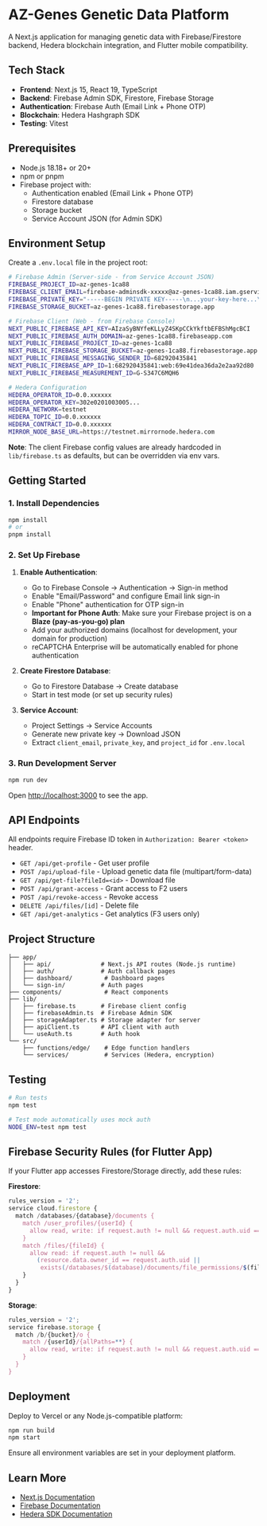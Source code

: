 # AZ-Genes Genetic Data Platform

A Next.js application for managing genetic data with Firebase/Firestore backend, Hedera blockchain integration, and Flutter mobile compatibility.

## Tech Stack

- **Frontend**: Next.js 15, React 19, TypeScript
- **Backend**: Firebase Admin SDK, Firestore, Firebase Storage
- **Authentication**: Firebase Auth (Email Link + Phone OTP)
- **Blockchain**: Hedera Hashgraph SDK
- **Testing**: Vitest

## Prerequisites

- Node.js 18.18+ or 20+
- npm or pnpm
- Firebase project with:
  - Authentication enabled (Email Link + Phone OTP)
  - Firestore database
  - Storage bucket
  - Service Account JSON (for Admin SDK)

## Environment Setup

Create a `.env.local` file in the project root:

```bash
# Firebase Admin (Server-side - from Service Account JSON)
FIREBASE_PROJECT_ID=az-genes-1ca88
FIREBASE_CLIENT_EMAIL=firebase-adminsdk-xxxxx@az-genes-1ca88.iam.gserviceaccount.com
FIREBASE_PRIVATE_KEY="-----BEGIN PRIVATE KEY-----\n...your-key-here...\n-----END PRIVATE KEY-----"
FIREBASE_STORAGE_BUCKET=az-genes-1ca88.firebasestorage.app

# Firebase Client (Web - from Firebase Console)
NEXT_PUBLIC_FIREBASE_API_KEY=AIzaSyBNYfeKLLyZ4SKpCCkYkftbEFBShMgcBCI
NEXT_PUBLIC_FIREBASE_AUTH_DOMAIN=az-genes-1ca88.firebaseapp.com
NEXT_PUBLIC_FIREBASE_PROJECT_ID=az-genes-1ca88
NEXT_PUBLIC_FIREBASE_STORAGE_BUCKET=az-genes-1ca88.firebasestorage.app
NEXT_PUBLIC_FIREBASE_MESSAGING_SENDER_ID=682920435841
NEXT_PUBLIC_FIREBASE_APP_ID=1:682920435841:web:69e41dea36da2e2aa92d80
NEXT_PUBLIC_FIREBASE_MEASUREMENT_ID=G-S347C6MQH6

# Hedera Configuration
HEDERA_OPERATOR_ID=0.0.xxxxxx
HEDERA_OPERATOR_KEY=302e0201003005...
HEDERA_NETWORK=testnet
HEDERA_TOPIC_ID=0.0.xxxxxx
HEDERA_CONTRACT_ID=0.0.xxxxxx
MIRROR_NODE_BASE_URL=https://testnet.mirrornode.hedera.com
```

**Note**: The client Firebase config values are already hardcoded in `lib/firebase.ts` as defaults, but can be overridden via env vars.

## Getting Started

### 1. Install Dependencies

```bash
npm install
# or
pnpm install
```

### 2. Set Up Firebase

1. **Enable Authentication**:
   - Go to Firebase Console → Authentication → Sign-in method
   - Enable "Email/Password" and configure Email link sign-in
   - Enable "Phone" authentication for OTP sign-in
   - **Important for Phone Auth**: Make sure your Firebase project is on a **Blaze (pay-as-you-go) plan**
   - Add your authorized domains (localhost for development, your domain for production)
   - reCAPTCHA Enterprise will be automatically enabled for phone authentication

2. **Create Firestore Database**:
   - Go to Firestore Database → Create database
   - Start in test mode (or set up security rules)

3. **Service Account**:
   - Project Settings → Service Accounts
   - Generate new private key → Download JSON
   - Extract `client_email`, `private_key`, and `project_id` for `.env.local`

### 3. Run Development Server

```bash
npm run dev
```

Open [http://localhost:3000](http://localhost:3000) to see the app.

## API Endpoints

All endpoints require Firebase ID token in `Authorization: Bearer <token>` header.

- `GET /api/get-profile` - Get user profile
- `POST /api/upload-file` - Upload genetic data file (multipart/form-data)
- `GET /api/get-file?fileId=<id>` - Download file
- `POST /api/grant-access` - Grant access to F2 users
- `POST /api/revoke-access` - Revoke access
- `DELETE /api/files/[id]` - Delete file
- `GET /api/get-analytics` - Get analytics (F3 users only)

## Project Structure

```
├── app/
│   ├── api/              # Next.js API routes (Node.js runtime)
│   ├── auth/             # Auth callback pages
│   ├── dashboard/         # Dashboard pages
│   └── sign-in/          # Auth pages
├── components/            # React components
├── lib/
│   ├── firebase.ts       # Firebase client config
│   ├── firebaseAdmin.ts  # Firebase Admin SDK
│   ├── storageAdapter.ts # Storage adapter for server
│   ├── apiClient.ts      # API client with auth
│   └── useAuth.ts        # Auth hook
└── src/
    ├── functions/edge/    # Edge function handlers
    └── services/          # Services (Hedera, encryption)
```

## Testing

```bash
# Run tests
npm test

# Test mode automatically uses mock auth
NODE_ENV=test npm test
```

## Firebase Security Rules (for Flutter App)

If your Flutter app accesses Firestore/Storage directly, add these rules:

**Firestore**:
```javascript
rules_version = '2';
service cloud.firestore {
  match /databases/{database}/documents {
    match /user_profiles/{userId} {
      allow read, write: if request.auth != null && request.auth.uid == userId;
    }
    match /files/{fileId} {
      allow read: if request.auth != null && 
        (resource.data.owner_id == request.auth.uid || 
         exists(/databases/$(database)/documents/file_permissions/$(fileId)));
    }
  }
}
```

**Storage**:
```javascript
rules_version = '2';
service firebase.storage {
  match /b/{bucket}/o {
    match /{userId}/{allPaths=**} {
      allow read, write: if request.auth != null && request.auth.uid == userId;
    }
  }
}
```

## Deployment

Deploy to Vercel or any Node.js-compatible platform:

```bash
npm run build
npm start
```

Ensure all environment variables are set in your deployment platform.

## Learn More

- [Next.js Documentation](https://nextjs.org/docs)
- [Firebase Documentation](https://firebase.google.com/docs)
- [Hedera SDK Documentation](https://docs.hedera.com/)
